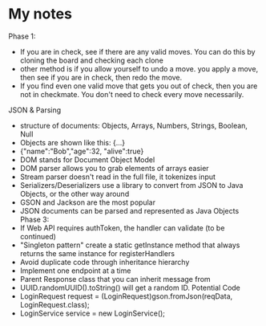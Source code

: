 # My notes 
Phase 1:
- If you are in check, see if there are any valid moves. You can do this by cloning the board and checking each clone
- other method is if you allow yourself to undo a move. you apply a move, then see if you are in check, then redo the move.
- If you find even one valid move that gets you out of check, then you are not in checkmate. You don't need to check every move necessarily.


JSON & Parsing
- structure of documents: Objects, Arrays, Numbers, Strings, Boolean, Null
- Objects are shown like this: {...}
- {"name":"Bob","age":32, "alive":true}
- DOM stands for Document Object Model
- DOM parser allows you to grab elements of arrays easier
- Stream parser doesn't read in the full file, it tokenizes input
- Serializers/Deserializers use a library to convert from JSON to Java Objects, or the other way around
- GSON and Jackson are the most popular
- JSON documents can be parsed and represented as Java Objects
Phase 3:
- If Web API requires authToken, the handler can validate (to be continued)
- "Singleton pattern" create a static getInstance method that always returns the same instance for registerHandlers
- Avoid duplicate code through inheritance hierarchy
- Implement one endpoint at a time
- Parent Response class that you can inherit message from
- UUID.randomUUID().toString() will get a random ID.
Potential Code
- LoginRequest request = (LoginRequest)gson.fromJson(reqData, LoginRequest.class);
- LoginService service = new LoginService();
